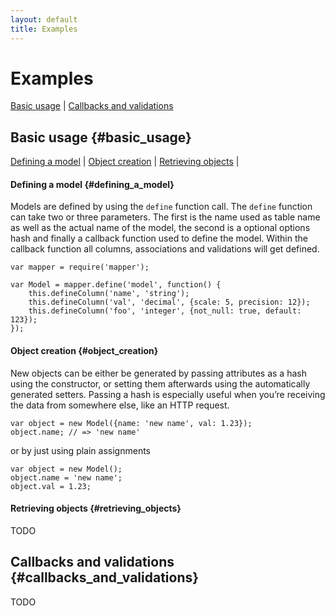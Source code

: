 ```yaml
---
layout: default
title: Examples
---
```


# Examples

[Basic usage](#basic_usage) | 
[Callbacks and validations](#callbacks_and_validations)

## Basic usage {#basic_usage}

[Defining a model](#defining_a_model) | 
[Object creation](#object_creation) | 
[Retrieving objects](#retrieving_objects) | 

#### Defining a model {#defining_a_model}

Models are defined by using the `define` function call. The `define` function can take two or three parameters. The first is the name used as table name as well as the actual name of the model, the second is a optional options hash and finally a callback function used to define the model. Within the callback function all columns, associations and validations will get defined.

    var mapper = require('mapper');
    
    var Model = mapper.define('model', function() {
        this.defineColumn('name', 'string');
        this.defineColumn('val', 'decimal', {scale: 5, precision: 12});
        this.defineColumn('foo', 'integer', {not_null: true, default: 123});
    });

#### Object creation {#object_creation}

New objects can be either be generated by passing attributes as a hash using the constructor, or setting them afterwards using the automatically generated setters. Passing a hash is especially useful when you’re receiving the data from somewhere else, like an HTTP request.

    var object = new Model({name: 'new name', val: 1.23});
    object.name; // => 'new name'

or by just using plain assignments

    var object = new Model();
    object.name = 'new name';
    object.val = 1.23;

#### Retrieving objects {#retrieving_objects}

TODO

## Callbacks and validations {#callbacks_and_validations}

TODO
